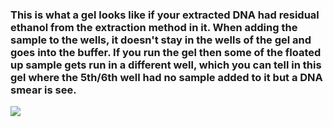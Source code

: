 ### This is what a gel looks like if your extracted DNA had residual ethanol from the extraction method in it. When adding the sample to the wells, it doesn't stay in the wells of the gel and goes into the buffer. If you run the gel then some of the floated up sample gets run in a different well, which you can tell in this gel where the 5th/6th well had no sample added to it but a DNA smear is see.

![](https://github.com/meschedl/PPP-Lab-Resources/blob/master/images/etoh-gel.png)
